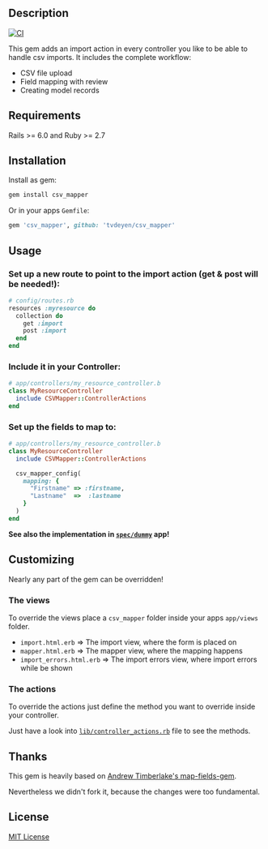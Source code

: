 ## Description

[![CI](https://github.com/tvdeyen/csv_mapper/actions/workflows/ci.yml/badge.svg)](https://github.com/tvdeyen/csv_mapper/actions/workflows/ci.yml)

This gem adds an import action in every controller you like to be able to handle csv imports.
It includes the complete workflow:

* CSV file upload
* Field mapping with review
* Creating model records

## Requirements

Rails >= 6.0 and Ruby >= 2.7

## Installation

Install as gem:

```bash
gem install csv_mapper
```

Or in your apps `Gemfile`:

```rb
gem 'csv_mapper', github: 'tvdeyen/csv_mapper'
```

## Usage

### Set up a new route to point to the import action (get & post will be needed!):

```rb
# config/routes.rb
resources :myresource do
  collection do
    get :import
    post :import
  end
end
```

### Include it in your Controller:

```rb
# app/controllers/my_resource_controller.b
class MyResourceController
  include CSVMapper::ControllerActions
end
```

### Set up the fields to map to:

```rb
# app/controllers/my_resource_controller.b
class MyResourceController
  include CSVMapper::ControllerActions

  csv_mapper_config(
    mapping: {
      "Firstname" => :firstname,
      "Lastname"  =>  :lastname
    }
  )
end
```

**See also the implementation in [`spec/dummy`](spec/dummy/) app!**

## Customizing

Nearly any part of the gem can be overridden!

### The views

To override the views place a `csv_mapper` folder inside your apps `app/views` folder.

* `import.html.erb` => The import view, where the form is placed on
* `mapper.html.erb` => The mapper view, where the mapping happens
* `import_errors.html.erb` => The import errors view, where import errors while be shown

### The actions

To override the actions just define the method you want to override inside your controller.

Just have a look into [`lib/controller_actions.rb`](lib/csv_mapper/controller_actions.rb) file to see the methods.

## Thanks

This gem is heavily based on [Andrew Timberlake's map-fields-gem](https://github.com/internuity/map-fields).

Nevertheless we didn't fork it, because the changes were too fundamental.

## License

[MIT License](MIT-LICENSE)
